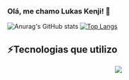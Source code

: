 ### Olá, me chamo Lukas Kenji! 👋

![Anurag's GitHub stats](https://github-readme-stats.vercel.app/api?username=LukasKMH&show_icons=true&theme=dark)
[![Top Langs](https://github-readme-stats.vercel.app/api/top-langs/?username=LukasKMH&hide_progress=true&theme=dark)](https://github.com/anuraghazra/github-readme-stats)

## ⚡Tecnologias que utilizo 


<p align="center">
  <a href="https://skillicons.dev">
    <img src="https://skillicons.dev/icons?i=python,java,c" />
  </a>
</p>
